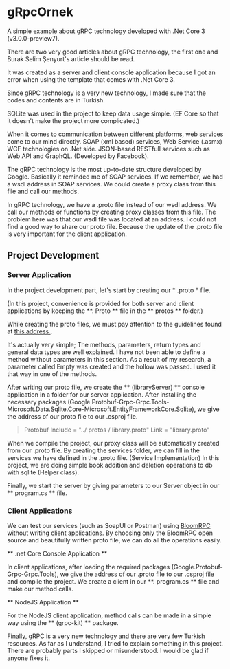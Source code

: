 # gRpcOrnek

A simple example about gRPC technology developed with .Net Core 3 (v3.0.0-preview7).



There are two very good articles about gRPC technology, the first one and Burak Selim Şenyurt's article should be read.

It was created as a server and client console application because I got an error when using the template that comes with .Net Core 3.

Since gRPC technology is a very new technology, I made sure that the codes and contents are in Turkish.

SQLite was used in the project to keep data usage simple. (EF Core so that it doesn't make the project more complicated.)

When it comes to communication between different platforms, web services come to our mind directly. SOAP (xml based) services, Web Service (.asmx) WCF technologies on .Net side. JSON-based RESTfull services such as Web API and GraphQL. (Developed by Facebook).

The gRPC technology is the most up-to-date structure developed by Google. Basically it reminded me of SOAP services. If we remember, we had a wsdl address in SOAP services. We could create a proxy class from this file and call our methods.

In gRPC technology, we have a .proto file instead of our wsdl address. We call our methods or functions by creating proxy classes from this file. The problem here was that our wsdl file was located at an address. I could not find a good way to share our proto file. Because the update of the .proto file is very important for the client application.

## Project Development

### Server Application

In the project development part, let's start by creating our * .proto * file.

(In this project, convenience is provided for both server and client applications by keeping the **. Proto ** file in the ** protos ** folder.)

While creating the proto files, we must pay attention to the guidelines found at <a href="https://developers.google.com/protocol-buffers/docs/proto3" target="_blank"> this address </a>.

It's actually very simple; The methods, parameters, return types and general data types are well explained. I have not been able to define a method without parameters in this section.
As a result of my research, a parameter called Empty was created and the hollow was passed. I used it that way in one of the methods.

After writing our proto file, we create the ** (libraryServer) ** console application in a folder for our server application. After installing the necessary packages (Google.Protobuf-Grpc-Grpc.Tools-Microsoft.Data.Sqlite.Core-Microsoft.EntityFrameworkCore.Sqlite), we give the address of our proto file to our .csproj file.

> Protobuf Include = "../ protos / library.proto" Link = "library.proto"

When we compile the project, our proxy class will be automatically created from our .proto file. By creating the services folder, we can fill in the services we have defined in the .proto file. (Service Implementation) In this project, we are doing simple book addition and deletion operations to db with sqlite (Helper class).

Finally, we start the server by giving parameters to our Server object in our ** program.cs ** file.

### Client Applications

We can test our services (such as SoapUI or Postman) using <a href="https://github.com/uw-labs/bloomrpc/releases" target="_blank"> BloomRPC </a> without writing client applications. By choosing only the BloomRPC open source and beautifully written proto file, we can do all the operations easily.

** .net Core Console Application **

In client applications, after loading the required packages (Google.Protobuf-Grpc-Grpc.Tools), we give the address of our .proto file to our .csproj file and compile the project. We create a client in our **. program.cs ** file and make our method calls.

** NodeJS Application **

For the NodeJS client application, method calls can be made in a simple way using the ** (grpc-kit) ** package.

Finally, gRPC is a very new technology and there are very few Turkish resources. As far as I understand, I tried to explain something in this project. There are probably parts I skipped or misunderstood. I would be glad if anyone fixes it.







